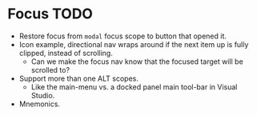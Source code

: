 # Focus TODO

* Restore focus from `modal` focus scope to button that opened it. 
* Icon example, directional nav wraps around if the next item up is fully clipped, instead of scrolling.
    - Can we make the focus nav know that the focused target will be scrolled to?
* Support more than one ALT scopes.
    - Like the main-menu vs. a docked panel main tool-bar in Visual Studio.
* Mnemonics.